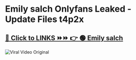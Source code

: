
 # Emily salch Onlyfans Leaked - Update Files t4p2x

## <h2><a href="https://clipsfans.com/Emily_salch&ref=git">🔗 Click to LINKS ⏩⏩ 👉 🟢 Emily salch </a></h2>

<a href="https://clipsfans.com/Emily_salch&ref=git" rel="nofollow" data-target="animated-image.originalLink"><img src="https://i.ibb.co.com/xMMVF88/686577567.gif" alt="Viral Video Original" style="max-width: 100%; display: inline-block;" data-target="animated-image.originalImage"></a>

